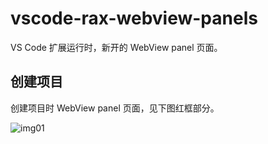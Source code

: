 # vscode-rax-webview-panels

VS Code 扩展运行时，新开的 WebView panel 页面。

## 创建项目

创建项目时 WebView panel 页面，见下图红框部分。

![img01](https://img.alicdn.com/tfs/TB1M1xSquL2gK0jSZFmXXc7iXXa-2570-1492.jpg)
